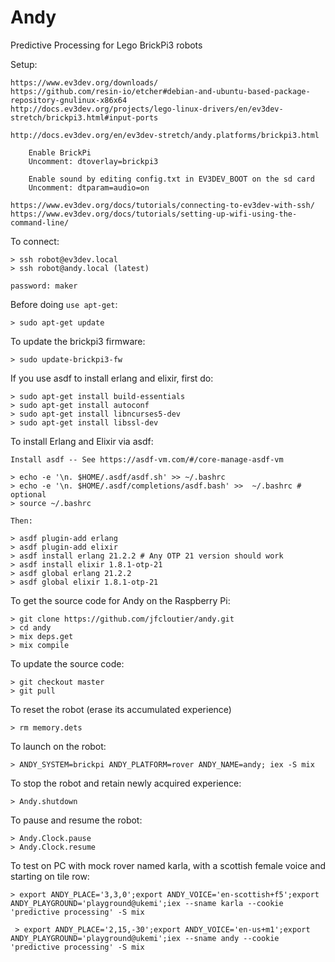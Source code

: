 # Andy

Predictive Processing for Lego BrickPi3 robots

Setup:

    https://www.ev3dev.org/downloads/
    https://github.com/resin-io/etcher#debian-and-ubuntu-based-package-repository-gnulinux-x86x64
    http://docs.ev3dev.org/projects/lego-linux-drivers/en/ev3dev-stretch/brickpi3.html#input-ports

    http://docs.ev3dev.org/en/ev3dev-stretch/andy.platforms/brickpi3.html

        Enable BrickPi
        Uncomment: dtoverlay=brickpi3

        Enable sound by editing config.txt in EV3DEV_BOOT on the sd card
        Uncomment: dtparam=audio=on

    https://www.ev3dev.org/docs/tutorials/connecting-to-ev3dev-with-ssh/
    https://www.ev3dev.org/docs/tutorials/setting-up-wifi-using-the-command-line/

To connect:

    > ssh robot@ev3dev.local
    > ssh robot@andy.local (latest)
    
    password: maker

Before doing `use apt-get`:

    > sudo apt-get update

To update the brickpi3 firmware:

    > sudo update-brickpi3-fw


If you use asdf to install erlang and elixir, first do:

    > sudo apt-get install build-essentials
    > sudo apt-get install autoconf
    > sudo apt-get install libncurses5-dev
    > sudo apt-get install libssl-dev

To install Erlang and Elixir via asdf:

    Install asdf -- See https://asdf-vm.com/#/core-manage-asdf-vm

    > echo -e '\n. $HOME/.asdf/asdf.sh' >> ~/.bashrc
    > echo -e '\n. $HOME/.asdf/completions/asdf.bash' >>  ~/.bashrc # optional
    > source ~/.bashrc

    Then:

    > asdf plugin-add erlang
    > asdf plugin-add elixir
    > asdf install erlang 21.2.2 # Any OTP 21 version should work
    > asdf install elixir 1.8.1-otp-21
    > asdf global erlang 21.2.2
    > asdf global elixir 1.8.1-otp-21

To get the source code for Andy on the Raspberry Pi:

    > git clone https://github.com/jfcloutier/andy.git
    > cd andy
    > mix deps.get
    > mix compile
    
To update the source code:

    > git checkout master
    > git pull
    
To reset the robot (erase its accumulated experience)

    > rm memory.dets

To launch on the robot:

    > ANDY_SYSTEM=brickpi ANDY_PLATFORM=rover ANDY_NAME=andy; iex -S mix
    
To stop the robot and retain newly acquired experience:

    > Andy.shutdown

To pause and resume the robot:

    > Andy.Clock.pause
    > Andy.Clock.resume


To test on PC with mock rover named karla, with a scottish female voice and starting on tile row:

    > export ANDY_PLACE='3,3,0';export ANDY_VOICE='en-scottish+f5';export ANDY_PLAYGROUND='playground@ukemi';iex --sname karla --cookie 'predictive processing' -S mix

     > export ANDY_PLACE='2,15,-30';export ANDY_VOICE='en-us+m1';export ANDY_PLAYGROUND='playground@ukemi';iex --sname andy --cookie 'predictive processing' -S mix



